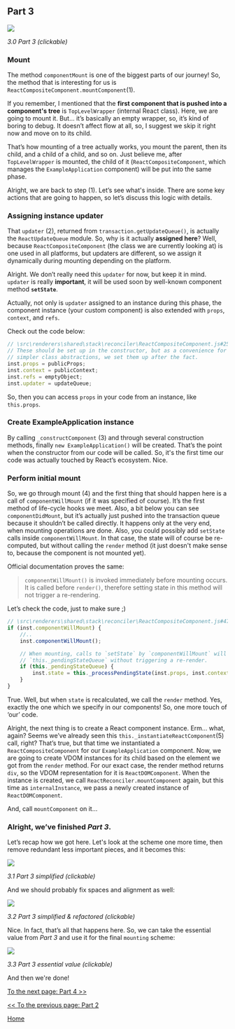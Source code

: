## Part 3

[![](https://rawgit.com/Bogdan-Lyashenko/Under-the-hood-ReactJS/master/stack/images/3/part-3.svg)](https://rawgit.com/Bogdan-Lyashenko/Under-the-hood-ReactJS/master/stack/images/3/part-3.svg)

<em>3.0 Part 3 (clickable)</em>

### Mount

The method `componentMount` is one of the biggest parts of our journey! So, the method that is interesting for us is `ReactCompositeComponent.mountComponent`(1).

If you remember, I mentioned that the **first component that is pushed into a component's tree** is `TopLevelWrapper` (internal React class). Here, we are going to mount it. But... it’s basically an empty wrapper, so, it’s kind of boring to debug. It doesn’t affect flow at all, so, I suggest we skip it right now and move on to its child.

That’s how mounting of a tree actually works, you mount the parent, then its child, and a child of a child, and so on. Just believe me, after `TopLevelWrapper` is mounted, the child of it (`ReactCompositeComponent`, which manages the `ExampleApplication` component) will be put into the same phase.

Alright, we are back to step (1). Let’s see what's inside. There are some key actions that are going to happen, so let’s discuss this logic with details.

### Assigning instance updater

That `updater` (2), returned from `transaction.getUpdateQueue()`, is actually the `ReactUpdateQueue` module. So, why is it actually **assigned here**? Well, because `ReactCompositeComponent` (the class we are currently looking at) is one used in all platforms, but updaters are different, so we assign it dynamically during mounting depending on the platform.

Alright. We don’t really need this `updater` for now, but keep it in mind. `updater` is really **important**, it will be used soon by well-known component method **`setState`**.

Actually, not only is `updater` assigned to an instance during this phase, the component instance (your custom component) is also extended with `props`, `context`, and `refs`.

Check out the code below:

```javascript
// \src\renderers\shared\stack\reconciler\ReactCompositeComponent.js#255
// These should be set up in the constructor, but as a convenience for
// simpler class abstractions, we set them up after the fact.
inst.props = publicProps;
inst.context = publicContext;
inst.refs = emptyObject;
inst.updater = updateQueue;
```

So, then you can access `props` in your code from an instance, like `this.props`.

### Create ExampleApplication instance

By calling `_constructComponent` (3) and through several construction methods, finally `new ExampleApplication()` will be created. That’s the point when the constructor from our code will be called. So, it's the first time our code was actually touched by React’s ecosystem. Nice.

### Perform initial mount

So, we go through mount (4) and the first thing that should happen here is a call of `componentWillMount` (if it was specified of course). It’s the first method of life-cycle hooks we meet. Also, a bit below you can see `componentDidMount`, but it’s actually just pushed into the transaction queue because it shouldn’t be called directly. It happens only at the very end, when mounting operations are done. Also, you could possibly add `setState` calls inside `componentWillMount`. In that case, the state will of course be re-computed, but without calling the `render` method (it just doesn't make sense to, because the component is not mounted yet).

Official documentation proves the same:

> `componentWillMount()` is invoked immediately before mounting occurs. It is called before `render()`, therefore setting state in this method will not trigger a re-rendering.

Let’s check the code, just to make sure ;)

```javascript
// \src\renderers\shared\stack\reconciler\ReactCompositeComponent.js#476
if (inst.componentWillMount) {
    //..
    inst.componentWillMount();

    // When mounting, calls to `setState` by `componentWillMount` will set
    // `this._pendingStateQueue` without triggering a re-render.
    if (this._pendingStateQueue) {
        inst.state = this._processPendingState(inst.props, inst.context);
    }
}
```

True. Well, but when `state` is recalculated, we call the `render` method. Yes, exactly the one which we specify in our components! So, one more touch of ‘our’ code.

Alright, the next thing is to create a React component instance. Erm... what, again? Seems we’ve already seen this `this._instantiateReactComponent`(5) call, right? That’s true, but that time we instantiated a `ReactCompositeComponent` for our `ExampleApplication` component. Now, we are going to create VDOM instances for its child based on the element we got from the `render` method. For our exact case, the render method returns `div`, so the VDOM representation for it is `ReactDOMComponent`. When the instance is created, we call `ReactReconciler.mountComponent` again, but this time as `internalInstance`, we pass a newly created instance of `ReactDOMComponent`.

And, call `mountComponent` on it…

### Alright, we’ve finished *Part 3*.

Let’s recap how we got here. Let's look at the scheme one more time, then remove redundant less important pieces, and it becomes this:

[![](https://rawgit.com/Bogdan-Lyashenko/Under-the-hood-ReactJS/master/stack/images/3/part-3-A.svg)](https://rawgit.com/Bogdan-Lyashenko/Under-the-hood-ReactJS/master/stack/images/3/part-3-A.svg)

<em>3.1 Part 3 simplified (clickable)</em>

And we should probably fix spaces and alignment as well:

[![](https://rawgit.com/Bogdan-Lyashenko/Under-the-hood-ReactJS/master/stack/images/3/part-3-B.svg)](https://rawgit.com/Bogdan-Lyashenko/Under-the-hood-ReactJS/master/stack/images/3/part-3-B.svg)

<em>3.2 Part 3 simplified & refactored (clickable)</em>

Nice. In fact, that’s all that happens here. So, we can take the essential value from *Part 3* and use it for the final `mounting` scheme:

[![](https://rawgit.com/Bogdan-Lyashenko/Under-the-hood-ReactJS/master/stack/images/3/part-3-C.svg)](https://rawgit.com/Bogdan-Lyashenko/Under-the-hood-ReactJS/master/stack/images/3/part-3-C.svg)

<em>3.3 Part 3 essential value (clickable)</em>

And then we're done!


[To the next page: Part 4 >>](./Part-4.md)

[<< To the previous page: Part 2](./Part-2.md)


[Home](../../README.md)
